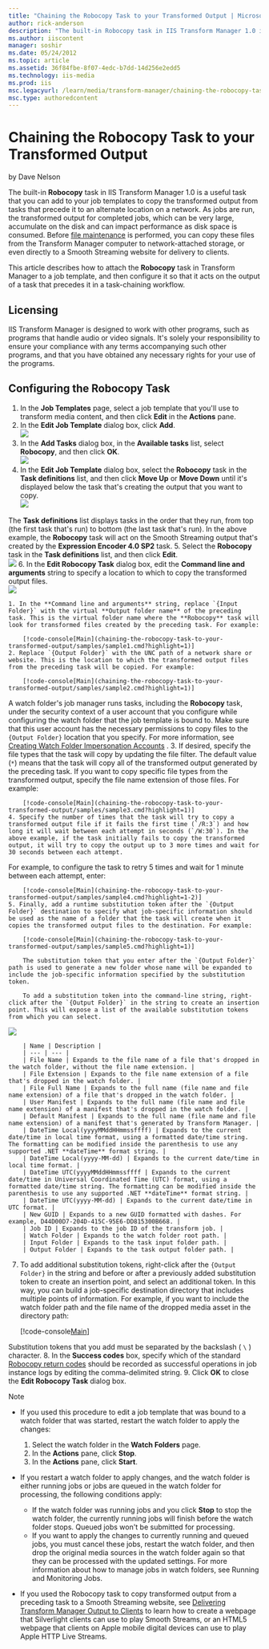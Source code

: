 ```yaml
---
title: "Chaining the Robocopy Task to your Transformed Output | Microsoft Docs"
author: rick-anderson
description: "The built-in Robocopy task in IIS Transform Manager 1.0 is a useful task that you can add to your job templates to copy the transformed output from tasks tha..."
ms.author: iiscontent
manager: soshir
ms.date: 05/24/2012
ms.topic: article
ms.assetid: 36f84fbe-8f07-4edc-b7dd-14d256e2edd5
ms.technology: iis-media
ms.prod: iis
msc.legacyurl: /learn/media/transform-manager/chaining-the-robocopy-task-to-your-transformed-output
msc.type: authoredcontent
---
```

Chaining the Robocopy Task to your Transformed Output
====================
by Dave Nelson

The built-in **Robocopy** task in IIS Transform Manager 1.0 is a useful task that you can add to your job templates to copy the transformed output from tasks that precede it to an alternate location on a network. As jobs are run, the transformed output for completed jobs, which can be very large, accumulate on the disk and can impact performance as disk space is consumed. Before [file maintenance](https://technet.microsoft.com/library/hh147635.aspx) is performed, you can copy these files from the Transform Manager computer to network-attached storage, or even directly to a Smooth Streaming website for delivery to clients.

This article describes how to attach the **Robocopy** task in Transform Manager to a job template, and then configure it so that it acts on the output of a task that precedes it in a task-chaining workflow.

## Licensing

IIS Transform Manager is designed to work with other programs, such as programs that handle audio or video signals. It's solely your responsibility to ensure your compliance with any terms accompanying such other programs, and that you have obtained any necessary rights for your use of the programs.

## Configuring the Robocopy Task

1. In the **Job Templates** page, select a job template that you'll use to transform media content, and then click **Edit** in the **Actions** pane.
2. In the **Edit Job Template** dialog box, click **Add**.  
    [![](chaining-the-robocopy-task-to-your-transformed-output/_static/image2.png)](chaining-the-robocopy-task-to-your-transformed-output/_static/image1.png)
3. In the **Add Tasks** dialog box, in the **Available tasks** list, select **Robocopy**, and then click **OK**.  
    [![](chaining-the-robocopy-task-to-your-transformed-output/_static/image4.png)](chaining-the-robocopy-task-to-your-transformed-output/_static/image3.png)
4. In the **Edit Job Template** dialog box, select the **Robocopy** task in the **Task definitions** list, and then click **Move Up** or **Move Down** until it's displayed below the task that's creating the output that you want to copy.  
    [![](chaining-the-robocopy-task-to-your-transformed-output/_static/image6.png)](chaining-the-robocopy-task-to-your-transformed-output/_static/image5.png)  
  
 The **Task definitions** list displays tasks in the order that they run, from top (the first task that's run) to bottom (the last task that's run). In the above example, the **Robocopy** task will act on the Smooth Streaming output that's created by the **Expression Encoder 4.0 SP2** task.
5. Select the **Robocopy** task in the **Task definitions** list, and then click **Edit**.  
    [![](chaining-the-robocopy-task-to-your-transformed-output/_static/image8.png)](chaining-the-robocopy-task-to-your-transformed-output/_static/image7.png)
6. In the **Edit Robocopy Task** dialog box, edit the **Command line and arguments** string to specify a location to which to copy the transformed output files.  
    [![](chaining-the-robocopy-task-to-your-transformed-output/_static/image10.png)](chaining-the-robocopy-task-to-your-transformed-output/_static/image9.png)

    1. In the **Command line and arguments** string, replace `{Input Folder}` with the virtual **Output folder name** of the preceding task. This is the virtual folder name where the **Robocopy** task will look for transformed files created by the preceding task. For example: 

        [!code-console[Main](chaining-the-robocopy-task-to-your-transformed-output/samples/sample1.cmd?highlight=1)]
    2. Replace `{Output Folder}` with the UNC path of a network share or website. This is the location to which the transformed output files from the preceding task will be copied. For example: 

        [!code-console[Main](chaining-the-robocopy-task-to-your-transformed-output/samples/sample2.cmd?highlight=1)]

 A watch folder's job manager runs tasks, including the **Robocopy** task, under the security context of a user account that you configure while configuring the watch folder that the job template is bound to. Make sure that this user account has the necessary permissions to copy files to the `{Output Folder}` location that you specify. For more information, see [Creating Watch Folder Impersonation Accounts](https://technet.microsoft.com/library/hh147633.aspx) .
    3. If desired, specify the file types that the task will copy by updating the file filter. The default value (`*`) means that the task will copy all of the transformed output generated by the preceding task. If you want to copy specific file types from the transformed output, specify the file name extension of those files. For example: 

        [!code-console[Main](chaining-the-robocopy-task-to-your-transformed-output/samples/sample3.cmd?highlight=1)]
    4. Specify the number of times that the task will try to copy a transformed output file if it fails the first time (`/R:3`) and how long it will wait between each attempt in seconds (`/W:30`). In the above example, if the task initially fails to copy the transformed output, it will try to copy the output up to 3 more times and wait for 30 seconds between each attempt.  
  
For example, to configure the task to retry 5 times and wait for 1 minute between each attempt, enter:

        [!code-console[Main](chaining-the-robocopy-task-to-your-transformed-output/samples/sample4.cmd?highlight=1-2)]
    5. Finally, add a runtime substitution token after the `{Output Folder}` destination to specify what job-specific information should be used as the name of a folder that the task will create when it copies the transformed output files to the destination. For example: 

        [!code-console[Main](chaining-the-robocopy-task-to-your-transformed-output/samples/sample5.cmd?highlight=1)]

        The substitution token that you enter after the `{Output Folder}` path is used to generate a new folder whose name will be expanded to include the job-specific information specified by the substitution token.

        To add a substitution token into the command-line string, right-click after the `{Output Folder}` in the string to create an insertion point. This will expose a list of the available substitution tokens from which you can select.  
[![](chaining-the-robocopy-task-to-your-transformed-output/_static/image12.png)](chaining-the-robocopy-task-to-your-transformed-output/_static/image11.png)

        | Name | Description |
        | --- | --- |
        | File Name | Expands to the file name of a file that's dropped in the watch folder, without the file name extension. |
        | File Extension | Expands to the file name extension of a file that's dropped in the watch folder. |
        | File Full Name | Expands to the full name (file name and file name extension) of a file that's dropped in the watch folder. |
        | User Manifest | Expands to the full name (file name and file name extension) of a manifest that's dropped in the watch folder. |
        | Default Manifest | Expands to the full name (file name and file name extension) of a manifest that's generated by Transform Manager. |
        | DateTime Local(yyyyMMddHHmmssffff) | Expands to the current date/time in local time format, using a formatted date/time string. The formatting can be modified inside the parenthesis to use any supported .NET **dateTime** format string. |
        | DateTime Local(yyyy-MM-dd) | Expands to the current date/time in local time format. |
        | DateTime UTC(yyyyMMddHHmmssffff | Expands to the current date/time in Universal Coordinated Time (UTC) format, using a formatted date/time string. The formatting can be modified inside the parenthesis to use any supported .NET **dateTime** format string. |
        | DateTime UTC(yyyy-MM-dd) | Expands to the current date/time in UTC format. |
        | New GUID | Expands to a new GUID formatted with dashes. For example, D44D00D7-204D-415C-95E6-DD815300B668. |
        | Job ID | Expands to the job ID of the transform job. |
        | Watch Folder | Expands to the watch folder root path. |
        | Input Folder | Expands to the task input folder path. |
        | Output Folder | Expands to the task output folder path. |
7. To add additional substitution tokens, right-click after the `{Output Folder}` in the string and before or after a previously added substitution token to create an insertion point, and select an additional token. In this way, you can build a job-specific destination directory that includes multiple points of information. For example, if you want to include the watch folder path and the file name of the dropped media asset in the directory path: 

    [!code-console[Main](chaining-the-robocopy-task-to-your-transformed-output/samples/sample6.cmd?highlight=1)]

 Substitution tokens that you add must be separated by the backslash (    `\` ) character.
8. In the **Success codes** box, specify which of the standard [Robocopy return codes](https://support.microsoft.com/kb/954404) should be recorded as successful operations in job instance logs by editing the comma-delimited string.
9. Click **OK** to close the **Edit Robocopy Task** dialog box.

> [!NOTE]
>  
> 
> - If you used this procedure to edit a job template that was bound to a watch folder that was started, restart the watch folder to apply the changes:  
> 
>     1. Select the watch folder in the **Watch Folders** page.
>     2. In the **Actions** pane, click **Stop**.
>     3. In the **Actions** pane, click **Start**.
> - If you restart a watch folder to apply changes, and the watch folder is either running jobs or jobs are queued in the watch folder for processing, the following conditions apply:  
> 
>     - If the watch folder was running jobs and you click **Stop** to stop the watch folder, the currently running jobs will finish before the watch folder stops. Queued jobs won't be submitted for processing.
>     - If you want to apply the changes to currently running and queued jobs, you must cancel these jobs, restart the watch folder, and then drop the original media sources in the watch folder again so that they can be processed with the updated settings. For more information about how to manage jobs in watch folders, see Running and Monitoring Jobs.
> - If you used the Robocopy task to copy transformed output from a preceding task to a Smooth Streaming website, see [Delivering Transform Manager Output to Clients](delivering-transform-manager-output-to-clients.md) to learn how to create a webpage that Silverlight clients can use to play Smooth Streams, or an HTML5 webpage that clients on Apple mobile digital devices can use to play Apple HTTP Live Streams.